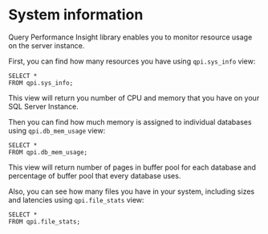 # System information

Query Performance Insight library enables you to monitor resource usage on the server instance.

First, you can find how many resources you have using `qpi.sys_info` view:

```
SELECT *
FROM qpi.sys_info;
```
This view will return you number of CPU and memory that you have on your SQL Server Instance.

Then you can find how much memory is assigned to individual databases using `qpi.db_mem_usage` view:

```
SELECT *
FROM qpi.db_mem_usage;
```
This view will return number of pages in buffer pool for each database and percentage of buffer pool that every database uses.

Also, you can see how many files you have in your system, including sizes and latencies using `qpi.file_stats` view:

```
SELECT *
FROM qpi.file_stats;
```